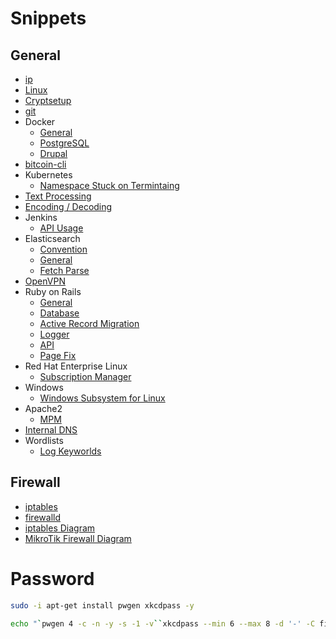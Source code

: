 # Snippets

## General
* [ip](md-files/ip.md)
* [Linux](md-files/linux.md)
* [Cryptsetup](md-files/cryptsetup.md)
* [git](md-files/git.md)
* Docker
  * [General](md-files/docker-general.md)
  * [PostgreSQL](md-files/docker-postgresql.md)
  * [Drupal](md-files/docker-drupal.md)
* [bitcoin-cli](md-files/bitcoin-cli.md)
* Kubernetes
  * [Namespace Stuck on Termintaing](md-files/namespace-stuck-on-termintaing.md)
* [Text Processing](md-files/text-processing.md)
* [Encoding / Decoding](md-files/encoding-decoding.md)
* Jenkins
  * [API Usage](md-files/jenkins-api-usage)
* Elasticsearch
  * [Convention](md-files/elasticsearch-convention.md)
  * [General](md-files/elasticsearch.md)
  * [Fetch Parse](md-files/elasticsearch-fetch-parse.md)
* [OpenVPN](md-files/openvpn.md)
* Ruby on Rails
  * [General](md-files/ruby-on-rails-general.md)
  * [Database](md-files/ruby-on-rails-database.md)
  * [Active Record Migration](md-files/ruby-on-rails-active-record-migration.md)
  * [Logger](md-files/ruby-on-rails-logger.md)
  * [API](md-files/ruby-on-rails-api.md)
  * [Page Fix](md-files/ruby-on-rails-page-fix.md)
* Red Hat Enterprise Linux
  * [Subscription Manager](md-files/rhel-subscription-manager.md)
* Windows
  * [Windows Subsystem for Linux](md-files/windows-wsl.md)
* Apache2
  * [MPM](md-files/apache2-mpm.md)
* [Internal DNS](md-files/internal-dns.md)
* Wordlists
  * [Log Keyworlds](md-files/log-keywords.md)

## Firewall

* [iptables](md-files/iptables.md)
* [firewalld](md-files/firewalld.md)
* [iptables Diagram](md-files/iptables-diagram.md)
* [MikroTik Firewall Diagram](md-files/mikrotik-firewall-diagram.md)

# Password
```bash
sudo -i apt-get install pwgen xkcdpass -y

echo "`pwgen 4 -c -n -y -s -1 -v``xkcdpass --min 6 --max 8 -d '-' -C first -n 2 -c 1``pwgen 4 -c -n -y -s -1 -v`"
```
